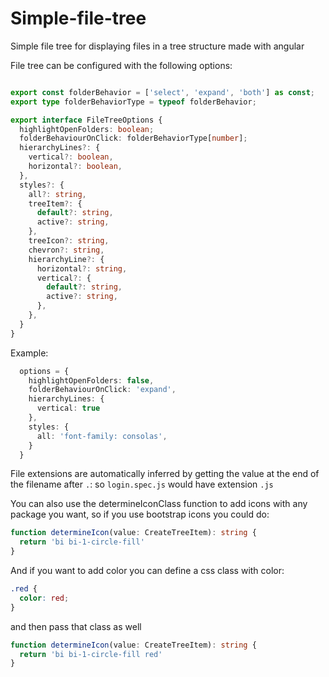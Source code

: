 # Simple-file-tree
Simple file tree for displaying files in a tree structure made with angular

File tree can be configured with the following options:
```typescript

export const folderBehavior = ['select', 'expand', 'both'] as const;
export type folderBehaviorType = typeof folderBehavior;

export interface FileTreeOptions {
  highlightOpenFolders: boolean;
  folderBehaviourOnClick: folderBehaviorType[number];
  hierarchyLines?: {
    vertical?: boolean,
    horizontal?: boolean,
  },
  styles?: {
    all?: string,
    treeItem?: {
      default?: string,
      active?: string,
    },
    treeIcon?: string,
    chevron?: string,
    hierarchyLine?: {
      horizontal?: string,
      vertical?: {
        default?: string,
        active?: string,
      },
    },
  }
}

```

Example:
```typescript
  options = {
    highlightOpenFolders: false,
    folderBehaviourOnClick: 'expand',
    hierarchyLines: {
      vertical: true
    },
    styles: {
      all: 'font-family: consolas',
    }
  }
```

File extensions are automatically inferred by getting the value at the end of the filename after `.`:
so `login.spec.js` would have extension `.js` 

You can also use the determineIconClass function to add icons with any package you want, so if you use bootstrap icons you could do:
```typescript
function determineIcon(value: CreateTreeItem): string {
  return 'bi bi-1-circle-fill'
}
```
And if you want to add color you can define a css class with color:
```css
.red {
  color: red;
}
```
and then pass that class as well
```typescript
function determineIcon(value: CreateTreeItem): string {
  return 'bi bi-1-circle-fill red'
}
```
